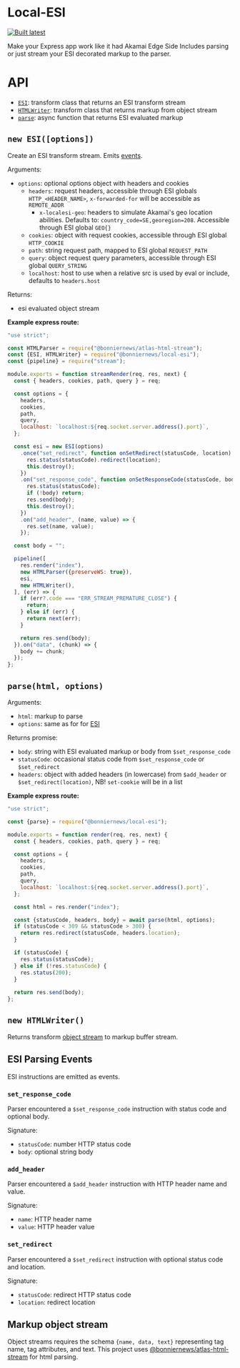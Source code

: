 Local-ESI
=========

[![Built latest](https://github.com/BonnierNews/local-esi/actions/workflows/build-latest.yaml/badge.svg)](https://github.com/BonnierNews/local-esi/actions/workflows/build-latest.yaml)

Make your Express app work like it had Akamai Edge Side Includes parsing or just stream your ESI decorated markup to the parser.

# API

- [`ESI`](#new-esioptions): transform class that returns an ESI transform stream
- [`HTMLWriter`](#new-htmlwriter): transform class that returns markup from object stream
- [`parse`](#parsehtml-options): async function that returns ESI evaluated markup

## `new ESI([options])`

Create an ESI transform stream. Emits [events](#esi-parsing-events).

Arguments:
- `options`: optional options object with headers and cookies
  - `headers`: request headers, accessible through ESI globals `HTTP_<HEADER_NAME>`, `x-forwarded-for` will be accessible as `REMOTE_ADDR`
    - `x-localesi-geo`: headers to simulate Akamai's geo location abilities. Defaults to: `country_code=SE,georegion=208`. Accessible through ESI global `GEO{}`
  - `cookies`: object with request cookies, accessible through ESI global `HTTP_COOKIE`
  - `path`: string request path, mapped to ESI global `REQUEST_PATH`
  - `query`: object request query parameters, accessible through ESI global `QUERY_STRING`
  - `localhost`: host to use when a relative src is used by eval or include, defaults to `headers.host`

Returns:
  - esi evaluated object stream

__Example express route:__

```javascript
"use strict";

const HTMLParser = require("@bonniernews/atlas-html-stream");
const {ESI, HTMLWriter} = require("@bonniernews/local-esi");
const {pipeline} = require("stream");

module.exports = function streamRender(req, res, next) {
  const { headers, cookies, path, query } = req;

  const options = {
    headers,
    cookies,
    path,
    query,
    localhost: `localhost:${req.socket.server.address().port}`,
  };

  const esi = new ESI(options)
    .once("set_redirect", function onSetRedirect(statusCode, location) {
      res.status(statusCode).redirect(location);
      this.destroy();
    })
    .on("set_response_code", function onSetResponseCode(statusCode, body) {
      res.status(statusCode);
      if (!body) return;
      res.send(body);
      this.destroy();
    })
    .on("add_header", (name, value) => {
      res.set(name, value);
    });

  const body = "";

  pipeline([
    res.render("index"),
    new HTMLParser({preserveWS: true}),
    esi,
    new HTMLWriter(),
  ], (err) => {
    if (err?.code === "ERR_STREAM_PREMATURE_CLOSE") {
      return;
    } else if (err) {
      return next(err);
    }

    return res.send(body);
  }).on("data", (chunk) => {
    body += chunk;
  });
};
```

## `parse(html, options)`

Arguments:
- `html`: markup to parse
- `options`: same as for for [ESI](#new-esioptions)

Returns promise:
- `body`: string with ESI evaluated markup or body from `$set_response_code`
- `statusCode`: occasional status code from `$set_response_code` or `$set_redirect`
- `headers`: object with added headers (in lowercase) from `$add_header` or `$set_redirect(location)`, NB! `set-cookie` will be in a list

__Example express route:__

```javascript
"use strict";

const {parse} = require("@bonniernews/local-esi");

module.exports = function render(req, res, next) {
  const { headers, cookies, path, query } = req;

  const options = {
    headers,
    cookies,
    path,
    query,
    localhost: `localhost:${req.socket.server.address().port}`,
  };

  const html = res.render("index");

  const {statusCode, headers, body} = await parse(html, options);
  if (statusCode < 309 && statusCode > 300) {
    return res.redirect(statusCode, headers.location);
  }

  if (statusCode) {
    res.status(statusCode);
  } else if (!res.statusCode) {
    res.status(200);
  }
  
  return res.send(body);
};
```

## `new HTMLWriter()`

Returns transform [object stream](#markup-object-stream) to markup buffer stream.

## ESI Parsing Events

ESI instructions are emitted as events.

### `set_response_code`

Parser encountered a `$set_response_code` instruction with status code and optional body.

Signature:
- `statusCode`: number HTTP status code
- `body`: optional string body

### `add_header`

Parser encountered a `$add_header` instruction with HTTP header name and value.

Signature:
- `name`: HTTP header name
- `value`: HTTP header value

### `set_redirect`

Parser encountered a `$set_redirect` instruction with optional status code and location.

Signature:
- `statusCode`: redirect HTTP status code
- `location`: redirect location

## Markup object stream

Object streams requires the schema `{name, data, text}` representing tag name, tag attributes, and text. This project uses [@bonniernews/atlas-html-stream][0] for html parsing.

[0]: https://www.npmjs.com/package/@bonniernews/atlas-html-stream

